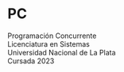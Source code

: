 # PC
Programación Concurrente  
Licenciatura en Sistemas  
Universidad Nacional de La Plata  
Cursada 2023
